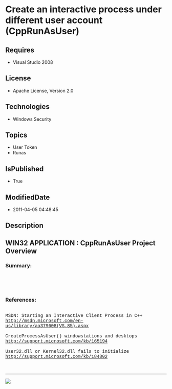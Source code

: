 # Create an interactive process under different user account (CppRunAsUser)
## Requires
* Visual Studio 2008
## License
* Apache License, Version 2.0
## Technologies
* Windows Security
## Topics
* User Token
* Runas
## IsPublished
* True
## ModifiedDate
* 2011-04-05 04:48:45
## Description

<p style="font-family:Courier New"></p>
<h2>WIN32 APPLICATION : CppRunAsUser Project Overview</h2>
<p style="font-family:Courier New"></p>
<h3>Summary:</h3>
<p style="font-family:Courier New"><br>
<br>
<br>
</p>
<h3>References:</h3>
<p style="font-family:Courier New"><br>
MSDN: Starting an Interactive Client Process in C&#43;&#43;<br>
<a target="_blank" href="http://msdn.microsoft.com/en-us/library/aa379608(VS.85).aspx">http://msdn.microsoft.com/en-us/library/aa379608(VS.85).aspx</a><br>
<br>
CreateProcessAsUser() windowstations and desktops<br>
<a target="_blank" href="http://support.microsoft.com/kb/165194">http://support.microsoft.com/kb/165194</a><br>
<br>
User32.dll or Kernel32.dll fails to initialize<br>
<a target="_blank" href="http://support.microsoft.com/kb/184802">http://support.microsoft.com/kb/184802</a><br>
<br>
<br>
</p>
<hr>
<div><a href="http://go.microsoft.com/?linkid=9759640" style="margin-top:3px"><img src="http://bit.ly/onecodelogo">
</a></div>
